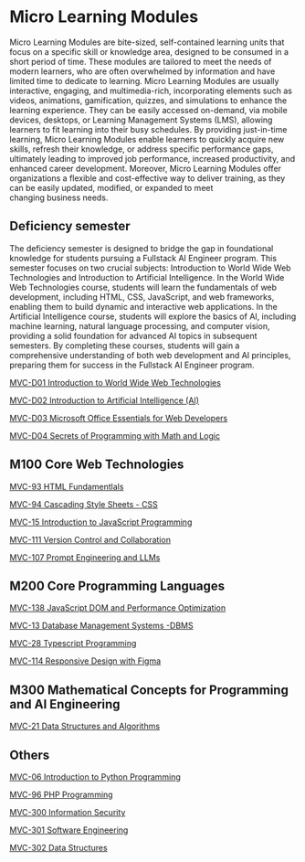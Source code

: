 # Micro Learning Modules
Micro Learning Modules are bite-sized, self-contained learning units that focus on a specific skill or knowledge area, designed to be consumed in a short period of time. These modules are tailored to meet the needs of modern learners, who are often overwhelmed by information and have limited time to dedicate to learning. Micro Learning Modules are usually interactive, engaging, and multimedia-rich, incorporating elements such as videos, animations, gamification, quizzes, and simulations to enhance the learning experience. They can be easily accessed on-demand, via mobile devices, desktops, or Learning Management Systems (LMS), allowing learners to fit learning into their busy schedules. By providing just-in-time learning, Micro Learning Modules enable learners to quickly acquire new skills, refresh their knowledge, or address specific performance gaps, ultimately leading to improved job performance, increased productivity, and enhanced career development. Moreover, Micro Learning Modules offer organizations a flexible and cost-effective way to deliver training, as they can be easily updated, modified, or expanded to meet changing business needs.

## Deficiency semester
The deficiency semester is designed to bridge the gap in foundational knowledge for students pursuing a Fullstack AI Engineer program. This semester focuses on two crucial subjects: Introduction to World Wide Web Technologies and Introduction to Artificial Intelligence. In the World Wide Web Technologies course, students will learn the fundamentals of web development, including HTML, CSS, JavaScript, and web frameworks, enabling them to build dynamic and interactive web applications. In the Artificial Intelligence course, students will explore the basics of AI, including machine learning, natural language processing, and computer vision, providing a solid foundation for advanced AI topics in subsequent semesters. By completing these courses, students will gain a comprehensive understanding of both web development and AI principles, preparing them for success in the Fullstack AI Engineer program.

[MVC-D01 Introduction to World Wide Web Technologies](Introduction_to_www_technologies/Readme.md)

[MVC-D02 Introduction to Artificial Intelligence (AI)](Introduction_to_AI/Readme.md)

[MVC-D03 Microsoft Office Essentials for Web Developers](OMCDEV/Readme.md)

[MVC-D04 Secrets of Programming with Math and Logic](SPML/Readme.md)


## M100 Core Web Technologies

[MVC-93 HTML Fundamentlals](HTML_Fundamentals/Readme.md)

[MVC-94 Cascading Style Sheets - CSS](CSS/Readme.md)

[MVC-15 Introduction to JavaScript Programming](Introduction_to_JavaScript_Programming/Readme.md)

[MVC-111 Version Control and Collaboration](VCS/Readme.md)

[MVC-107 Prompt Engineering and LLMs](PE/Readme.md)



## M200 Core Programming Languages 

[MVC-138 JavaScript DOM and Performance Optimization](DOM/Readme.md)

[MVC-13 Database Management Systems -DBMS](DBMS/Readme.md)

[MVC-28 Typescript Programming](TS/Readme.md)

[MVC-114 Responsive Design with Figma](RDS/Readme.md)



## M300 Mathematical Concepts for Programming and AI Engineering

[MVC-21 Data Structures and Algorithms](DSA/Readme.md)


## Others

[MVC-06 Introduction to Python Programming](Introduction_to_Python_Programming/Readme.md)

[MVC-96 PHP Programming](PHP/Readme.md)





[MVC-300 Information Security](Information_Security/Readme.md)

[MVC-301 Software Engineering](Software_Engineering/Readme.md)

[MVC-302 Data Structures](Data_Structures/Readme.md)

